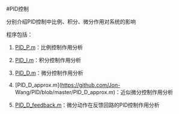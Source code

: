 ﻿#PID控制

分别介绍PID控制中比例、积分、微分作用对系统的影响

程序包括：


1. [PID_P.m](https://github.com/Jon-Wang/PID/blob/master/PID_P.m)：比例控制作用分析

2. [PID_I.m](https://github.com/Jon-Wang/PID/blob/master/PID_I.m)：积分控制作用分析

3. [PID_D.m](https://github.com/Jon-Wang/PID/blob/master/PID_D.m)：微分控制作用分析

4. [PID_D_approx.m](https://github.com/Jon-
Wang/PID/blob/master/PID_D_approx.m)：近似微分控制作用分析

5. [PID_D_feedback.m](https://github.com/Jon-Wang/PID/blob/master/PID_D_feedback.m)：微分动作在反馈回路的PID控制作用分析